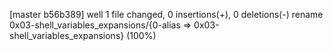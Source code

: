 [master b56b389] well
 1 file changed, 0 insertions(+), 0 deletions(-)
 rename 0x03-shell_variables_expansions/{0-alias => 0x03-shell_variables_expansions} (100%)

